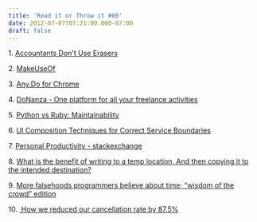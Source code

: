 ```yaml
---
title: 'Read it or Throw it #60'
date: 2012-07-07T07:21:00.000-07:00
draft: false
---
```


  

1. [Accountants Don't Use Erasers](http://blogs.msdn.com/b/pathelland/archive/2007/06/14/accountants-don-t-use-erasers.aspx)

2. [MakeUseOf](http://www.makeuseof.com/)

3. [Any.Do for Chrome](https://chrome.google.com/webstore/detail/kdadialhpiikehpdeejjeiikopddkjem)

4. [DoNanza - One platform for all your freelance activities](http://www.donanza.com/)

5. [Python vs Ruby: Maintainability](http://ruby.dzone.com/articles/python-vs-ruby-maintainability)

6. [UI Composition Techniques for Correct Service Boundaries](http://www.udidahan.com/2012/06/23/ui-composition-techniques-for-correct-service-boundaries/)

7. [Personal Productivity - stackexchange](http://productivity.stackexchange.com/)

8. [What is the benefit of writing to a temp location, And then copying it to the intended destination?](http://programmers.stackexchange.com/questions/153171/what-is-the-benefit-of-writing-to-a-temp-location-and-then-copying-it-to-the-in)

9. [More falsehoods programmers believe about time; “wisdom of the crowd” edition](http://infiniteundo.com/post/25509354022/more-falsehoods-programmers-believe-about-time-wisdom)

10. [ How we reduced our cancellation rate by 87.5%](http://blog.reemer.com/how-we-reduced-our-cancellation-rate-by-87-5)